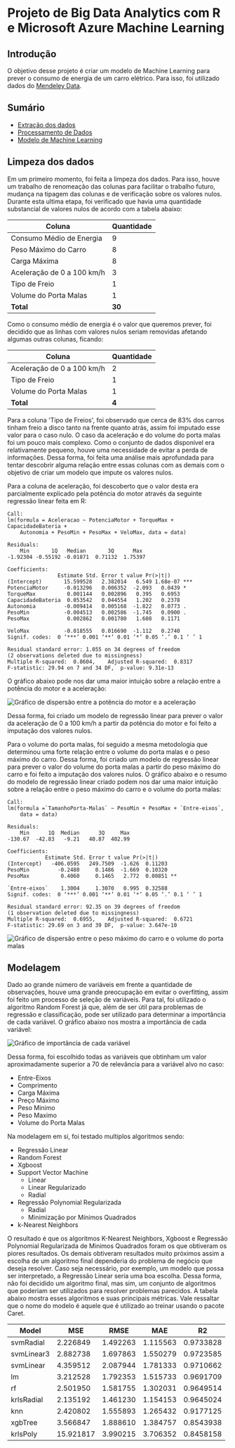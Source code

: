 # Projeto de Big Data Analytics com R e Microsoft Azure Machine Learning

## Introdução

O objetivo desse projeto é criar um modelo de Machine Learning para prever o consumo de energia de um carro elétrico. Para isso, foi utilizado dados do [Mendeley Data](https://data.mendeley.com/datasets/tb9yrptydn/2).

## Sumário

- [Extração dos dados](./Scripts/extracao.py)
- [Processamento de Dados](./Notebook/Processamento.ipynb)
- [Modelo de Machine Learning](./Notebook/Modelagem.ipynb)

## Limpeza dos dados

Em um primeiro momento, foi feita a limpeza dos dados. Para isso, houve um trabalho de renomeação das colunas para facilitar o trabalho futuro, mudança na tipagem das colunas e de verificação sobre os valores nulos. Durante esta ultima etapa, foi verificado que havia uma quantidade substancial de valores nulos de acordo com a tabela abaixo:

| Coluna                       | Quantidade   |
| ---------------------------- | ------------ |
| Consumo Médio de Energia    | 9            |
| Peso Máximo do Carro        | 8            |
| Carga Máxima                | 8            |
| Aceleração de 0 a 100 km/h | 3            |
| Tipo de Freio                | 1            |
| Volume do Porta Malas        | 1            |
| **Total**              | **30** |

Como o consumo médio de energia é o valor que queremos prever, foi decidido que as linhas com valores nulos seriam removidas afetando algumas outras colunas, ficando:

| Coluna                       | Quantidade  |
| ---------------------------- | ----------- |
| Aceleração de 0 a 100 km/h | 2           |
| Tipo de Freio                | 1           |
| Volume do Porta Malas        | 1           |
| **Total**              | **4** |

Para a coluna 'Tipo de Freios', foi observado que cerca de 83% dos carros tinham freio a disco tanto na frente quanto atrás, assim foi imputado esse valor para o caso nulo. O caso da aceleração e do volume do porta malas foi um pouco mais complexo. Como o conjunto de dados disponível era relativamente pequeno, houve uma necessidade de evitar a perda de informações. Dessa forma, foi feita uma análise mais aprofundada para tentar descobrir alguma relação entre essas colunas com as demais com o objetivo de criar um modelo que impute os valores nulos.

Para a coluna de aceleração, foi descoberto que o valor desta era parcialmente explicado pela potência do motor através da seguinte regressão linear feita em R:

    Call:
    lm(formula = Aceleracao ~ PotenciaMotor + TorqueMax + CapacidadeBateria +
        Autonomia + PesoMin + PesoMax + VeloMax, data = data)

    Residuals:
        Min       1Q   Median       3Q      Max
    -1.92304 -0.55192 -0.01871  0.71132  1.75397

    Coefficients:
                    Estimate Std. Error t value Pr(>|t|)
    (Intercept)       15.599528   2.382014   6.549 1.68e-07 ***
    PotenciaMotor     -0.013296   0.006352  -2.093   0.0439 *
    TorqueMax          0.001144   0.002896   0.395   0.6953
    CapacidadeBateria  0.053542   0.044554   1.202   0.2378
    Autonomia         -0.009414   0.005168  -1.822   0.0773 .
    PesoMin           -0.004513   0.002586  -1.745   0.0900 .
    PesoMax            0.002862   0.001780   1.608   0.1171

    VeloMax           -0.018555   0.016690  -1.112   0.2740                          
    Signif. codes:  0 ‘***’ 0.001 ‘**’ 0.01 ‘*’ 0.05 ‘.’ 0.1 ‘ ’ 1 

    Residual standard error: 1.055 on 34 degrees of freedom
    (2 observations deleted due to missingness)
    Multiple R-squared:  0.8604,	Adjusted R-squared:  0.8317
    F-statistic: 29.94 on 7 and 34 DF,  p-value: 9.31e-13

O gráfico abaixo pode nos dar uma maior intuição sobre a relação entre a potência do motor e a aceleração:

![Gráfico de dispersão entre a potência do motor e a aceleração](./Imagens/aceleracaoxmotor.png)

Dessa forma, foi criado um modelo de regressão linear para prever o valor da aceleração de 0 a 100 km/h a partir da potência do motor e foi feito a imputação dos valores nulos.

Para o volume do porta malas, foi seguido a mesma metodologia que determinou uma forte relação entre o volume do porta malas e o peso máximo do carro. Dessa forma, foi criado um modelo de regressão linear para prever o valor do volume do porta malas a partir do peso máximo do carro e foi feito a imputação dos valores nulos. O gráfico abaixo e o resumo do modelo de regressão linear criado podem nos dar uma maior intuição sobre a relação entre o peso máximo do carro e o volume do porta malas:

    Call:
    lm(formula =`TamanhoPorta-Malas` ~ PesoMin + PesoMax + `Entre-eixos`,
        data = data)

    Residuals:
        Min      1Q  Median      3Q     Max
    -130.67  -42.83   -9.21   40.87  402.99

    Coefficients:
                Estimate Std. Error t value Pr(>|t|)
    (Intercept)   -406.0595   249.7509  -1.626  0.11203
    PesoMin         -0.2480     0.1486  -1.669  0.10320
    PesoMax          0.4060     0.1465   2.772  0.00851 **

    `Entre-eixos`    1.3004     1.3070   0.995  0.32588                            
    Signif. codes:  0 ‘***’ 0.001 ‘**’ 0.01 ‘*’ 0.05 ‘.’ 0.1 ‘ ’ 1 

    Residual standard error: 92.35 on 39 degrees of freedom
    (1 observation deleted due to missingness)
    Multiple R-squared:  0.6955,	Adjusted R-squared:  0.6721
    F-statistic: 29.69 on 3 and 39 DF,  p-value: 3.647e-10

![Gráfico de dispersão entre o peso máximo do carro e o volume do porta malas](./Imagens/portamalasxpeso.png)

## Modelagem

Dado ao grande número de variáveis em frente a quantidade de observações, houve uma grande preocupação em evitar o overfitting, assim foi feito um processo de seleção de variáveis. Para tal, foi utilizado o algoritmo Random Forest já que, além de ser útil para problemas de regressão e classificação, pode ser utilizado para determinar a importância de cada variável. O gráfico abaixo nos mostra a importância de cada variável:

![Gráfico de importância de cada variável](./Imagens/importancia.png)

Dessa forma, foi escolhido todas as variáveis que obtinham um valor aproximadamente superior a 70 de relevância para a variável alvo no caso:

- Entre-Eixos
- Comprimento
- Carga Máxima
- Preço Máximo
- Peso Minimo
- Peso Maximo
- Volume do Porta Malas

Na modelagem em si, foi testado multiplos algoritmos sendo:

- Regressão Linear
- Random Forest
- Xgboost
- Support Vector Machine
  - Linear
  - Linear Regularizado
  - Radial
- Regressão Polynomial Regularizada
  - Radial
  - Minimização por Mínimos Quadrados
- k-Nearest Neighbors

O resultado é que os algoritmos K-Nearest Neighbors, Xgboost e Regressão Polynomial Regularizada de Minimos Quadrados foram os que obtiveram os piores resultados. Os demais obtiveram resultados muito próximos assim a escolha de um algoritmo final dependeria do problema de negócio que deseja resolver. Caso seja necessário, por exemplo, um modelo que possa ser interpretado, a Regressão Linear seria uma boa escolha. Dessa forma, não foi decidido um algoritmo final, mas sim, um conjunto de algoritmos que poderiam ser utilizados para resolver problemas parecidos. A tabela abaixo mostra esses algoritmos e suas principais métricas. Vale ressaltar que o nome do modelo é aquele que é utilizado ao treinar usando o pacote Caret.

| Model      | MSE       | RMSE     | MAE      | R2        |
| ---------- | --------- | -------- | -------- | --------- |
| svmRadial  | 2.226849  | 1.492263 | 1.115563 | 0.9733828 |
| svmLinear3 | 2.882738  | 1.697863 | 1.550279 | 0.9723585 |
| svmLinear  | 4.359512  | 2.087944 | 1.781333 | 0.9710662 |
| lm         | 3.212528  | 1.792353 | 1.515733 | 0.9691709 |
| rf         | 2.501950  | 1.581755 | 1.302031 | 0.9649514 |
| krlsRadial | 2.135192  | 1.461230 | 1.154153 | 0.9645024 |
| knn        | 2.420802  | 1.555893 | 1.265432 | 0.9177125 |
| xgbTree    | 3.566847  | 1.888610 | 1.384757 | 0.8543938 |
| krlsPoly   | 15.921817 | 3.990215 | 3.706352 | 0.8458158 |
